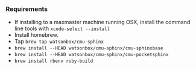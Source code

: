 ### Requirements

- If installing to a maxmaster machine running OSX, install the command line
  tools with `xcode-select --install`
- Install homebrew.
- Tap `brew tap watsonbox/cmu-sphinx`
- `brew install --HEAD watsonbox/cmu-sphinx/cmu-sphinxbase`
- `brew install --HEAD watsonbox/cmu-sphinx/cmu-pocketsphinx`
- `brew install rbenv ruby-build`
